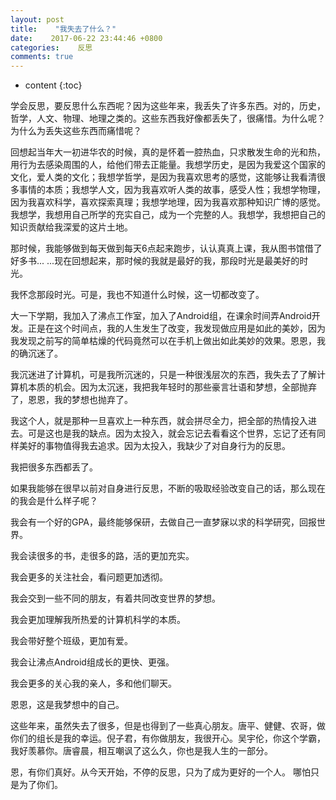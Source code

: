 ```yaml
---
layout: post
title:    "我失去了什么？"
date:    2017-06-22 23:44:46 +0800
categories:    反思
comments: true
---
```


* content
{:toc}


学会反思，要反思什么东西呢？因为这些年来，我丢失了许多东西。对的，历史，哲学，人文、物理、地理之类的。这些东西我好像都丢失了，很痛惜。为什么呢？为什么为丢失这些东西而痛惜呢？

回想起当年大一初进华农的时候，真的是怀着一腔热血，只求散发生命的光和热，用行为去感染周围的人，给他们带去正能量。我想学历史，是因为我爱这个国家的文化，爱人类的文化；我想学哲学，是因为我喜欢思考的感觉，这能够让我看清很多事情的本质；我想学人文，因为我喜欢听人类的故事，感受人性；我想学物理，因为我喜欢科学，喜欢探索真理；我想学地理，因为我喜欢那种知识广博的感觉。我想学，我想用自己所学的充实自己，成为一个完整的人。我想学，我想把自己的知识贡献给我深爱的这片土地。

那时候，我能够做到每天做到每天6点起来跑步，认认真真上课，我从图书馆借了好多书... ...现在回想起来，那时候的我就是最好的我，那段时光是最美好的时光。

我怀念那段时光。可是，我也不知道什么时候，这一切都改变了。

大一下学期，我加入了沸点工作室，加入了Android组，在课余时间弄Android开发。正是在这个时间点，我的人生发生了改变，我发现做应用是如此的美妙，因为我发现之前写的简单枯燥的代码竟然可以在手机上做出如此美妙的效果。恩恩，我的确沉迷了。

我沉迷进了计算机，可是我所沉迷的，只是一种很浅层次的东西，我失去了了解计算机本质的机会。因为太沉迷，我把我年轻时的那些豪言壮语和梦想，全部抛弃了，恩恩，我的梦想也抛弃了。

我这个人，就是那种一旦喜欢上一种东西，就会拼尽全力，把全部的热情投入进去。可是这也是我的缺点。因为太投入，就会忘记去看看这个世界，忘记了还有同样美好的事物值得我去追求。因为太投入，我缺少了对自身行为的反思。

我把很多东西都丢了。

如果我能够在很早以前对自身进行反思，不断的吸取经验改变自己的话，那么现在的我会是什么样子呢？

我会有一个好的GPA，最终能够保研，去做自己一直梦寐以求的科学研究，回报世界。

我会读很多的书，走很多的路，活的更加充实。

我会更多的关注社会，看问题更加透彻。

我会交到一些不同的朋友，有着共同改变世界的梦想。

我会更加理解我所热爱的计算机科学的本质。

我会带好整个班级，更加有爱。

我会让沸点Android组成长的更快、更强。

我会更多的关心我的亲人，多和他们聊天。

恩恩，这是我梦想中的自己。

这些年来，虽然失去了很多，但是也得到了一些真心朋友。唐平、健健、农哥，做你们的组长是我的幸运。倪子君，有你做朋友，我很开心。吴宇伦，你这个学霸，我好羡慕你。唐睿晨，相互嘲讽了这么久，你也是我人生的一部分。

恩，有你们真好。从今天开始，不停的反思，只为了成为更好的一个人。
哪怕只是为了你们。

